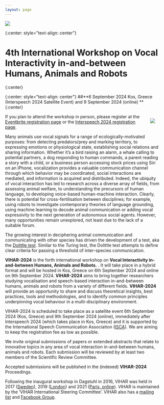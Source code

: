 ```yaml
---
layout: page
---
```


<a href="http://vihar-2024.vihar.org/"><img style="float: center; overflow: auto;" src="{{ site.baseurl }}/assets/vihar-2024-banner.png"></a>

{:center: style="text-align: center"}
# 4th International Workshop on **Vocal Interactivity in-and-between Humans, Animals and Robots**
{:center}

{:center: style="text-align: center"}
##**6 September 2024 Kos, Greece (Interspeech 2024 Satellite Event) and 9 September 2024 (online) **
{:center}
  
<img style="float: right; margin: 1em; overflow: auto;" src="{{ site.baseurl }}/assets/vihar_schema.png">

<!--
**Papers and extended abstracts are now being accepted and the submission deadline is June 30th, 2024.**

**Submission instructions can be found at [EasyChair submission page](https://easychair.org/conferences/?conf=vihar2024)** -->

If you plan to attend the workshop in person, please register at the [Eventbrite registration page](https://www.eventbrite.com/e/4th-international-workshop-on-vocal-interactivity-in-and-between-humans-animals-and-robots-tickets-947965930617?utm-campaign=social&utm-content=attendeeshare&utm-medium=discovery&utm-term=listing&utm-source=cp&aff=ebdsshcopyurl) or the [Interspeech 2024 registration page](https://interspeech2024.org/registration-payment/).

Many animals use vocal signals for a range of ecologically-motivated purposes: from detecting predators/prey and marking territory, to expressing emotions or physiological state, establishing social relations and sharing information. Whether it’s a bird raising an alarm, a whale calling to potential partners, a dog responding to human commands, a parent reading a story with a child, or a business person accessing stock prices using Siri on an iPhone, vocalization provides a valuable communication channel through which behavior may be coordinated, social interactions are mediated, and information is acquired and distributed. Indeed, the ubiquity of vocal interaction has led to research across a diverse array of fields, from assessing animal welfare, to understanding the precursors of human language, to developing voice-based human-machine interaction. Clearly, there is potential for cross-fertilisation between disciplines; for example, using robots to investigate contemporary theories of language grounding, using machine learning to decode animal communication or adding vocal expressivity to the next generation of autonomous social agents. However, many opportunities remain unexplored, not least due to the lack of a suitable forum.

The growing interest in deciphering animal communication and communicating with other species has driven the development of a test, aka the [Dolittle test](https://www.sciencedirect.com/science/article/pii/S0960982223008485). Similar to the Turing test, the Dolittle test attempts to define clear criteria for passing a threshold of inter-species communication.

**VIHAR-2024** is the forth international workshop on **Vocal Interactivity in-and-between Humans, Animals and Robots.** . It will take place in a hybrid format and will be hosted in Kos, Greece on 6th September 2024 and online on 9th September 2024. **VIHAR-2024** aims to bring together researchers studying vocalisation and speech-based interaction in-and-between humans, animals and robots from a variety of different fields.  **VIHAR-2024** will provide an opportunity to share and discuss theoretical insights, best practices, tools and methodologies, and to identify common principles underpinning vocal behaviour in a multi-disciplinary environment.

VIHAR-2024 is scheduled to take place as a satellite event 6th September 2024 (Kos, Greece) and 9th September 2024 (online), immediately after Interspeech 2024 (which takes place in Kos, Greece) and it is supported by the International Speech Communication Association ([ISCA](http://www.isca-speech.org/)). We are aiming to keep the registration fee as low as possible.

We invite original submissions of papers or extended abstracts that relate to innovative topics in any area of vocal interaction in-and-between humans, animals and robots. Each submission will be reviewed by at least two members of the Scientific Review Committee.

Accepted submissions will be published in the (indexed) **VIHAR-2024** Proceedings.

Following the inaugural workshop in Dagstuhl in 2016, VIHAR was held in 2017 ([Sweden](http://vihar-2017.vihar.org/)), 2019 ([London](http://vihar-2019.vihar.org/)) and 2021 ([Paris, online](http://vihar-2021.vihar.org/)). VIHAR is maintained by the ‘VIHAR International Steering Committee’.  VIHAR also has a [mailing list](http://www.freelists.org/list/vihar) and [Facebook Group](https://www.facebook.com/groups/1447726768643928).



<!-- <span style="color:blue">The workshop proceedings are now available [here](http://vihar-2019.vihar.org/proceedings/).</span> -->